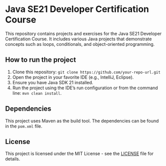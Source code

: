 

# Java SE21 Developer Certification Course

This repository contains projects and exercises for the Java SE21 Developer Certification Course. It includes various Java projects that demonstrate concepts such as loops, conditionals, and object-oriented programming.

## How to run the project

1. Clone this repository: `git clone https://github.com/your-repo-url.git`
2. Open the project in your favorite IDE (e.g., IntelliJ, Eclipse).
3. Ensure you have Java SDK 21 installed.
4. Run the project using the IDE’s run configuration or from the command line: `mvn clean install`.

## Dependencies

This project uses Maven as the build tool. The dependencies can be found in the `pom.xml` file.

## License

This project is licensed under the MIT License - see the [LICENSE](LICENSE) file for details.
